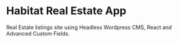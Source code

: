 # Habitat Real Estate App

Real Estate listings site using Headless Wordpress CMS, React and Advanced Custom Fields.
